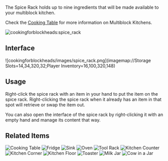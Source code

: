 [Title]: Spice_Rack
[Icon]: cookingforblockheads:tool_rack

The Spice Rack holds up to nine ingredients that will be made available to your multiblock kitchen.

Check the [Cooking Table](cookingforblockheads:cooking_table) for more information on Multiblock Kitchens.

![cookingforblockheads:spice_rack](crafting://null,null,null,null,any:wooden_slab,null,null,null,null)

## Interface
![cookingforblockheads/images/spice_rack.png](imagemap://Storage Slots=14,34,320,32;Player Inventory=16,100,320,148)

## Usage
Right-click the spice rack with an item in your hand to put the item on the spice rack. Right-clicking the spice rack when it already has an item in that spot will retrieve or swap the item out.

You can also open the interface of the spice rack by right-clicking it with an empty hand and manage its content that way.

## Related Items
![Cooking Table](cookingforblockheads:cooking_table)
![Fridge](cookingforblockheads:fridge)
![Sink](cookingforblockheads:sink)
![Oven](cookingforblockheads:oven)
![Tool Rack](cookingforblockheads:tool_rack)
![Kitchen Counter](cookingforblockheads:counter)
![Kitchen Corner](cookingforblockheads:corner)
![Kitchen Floor](cookingforblockheads:kitchen_floor)
![Toaster](cookingforblockheads:toaster)
![Milk Jar](cookingforblockheads:milk_jar)
![Cow in a Jar](cookingforblockheads:cow_jar)
